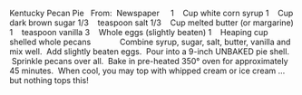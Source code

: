 Kentucky Pecan Pie
 
From:  Newspaper
 
 
1    Cup white corn syrup
1    Cup dark brown sugar
1/3    teaspoon salt
1/3    Cup melted butter (or margarine)
1    teaspoon vanilla
3    Whole eggs (slightly beaten)
1    Heaping cup shelled whole pecans
    
    
 
Combine syrup, sugar, salt, butter, vanilla and mix well.  Add slightly beaten eggs.  Pour into a 9-inch UNBAKED pie shell.  Sprinkle pecans over all.  Bake in pre-heated 350° oven for approximately 45 minutes.  When cool, you may top with whipped cream or ice cream … but nothing tops this!
 
